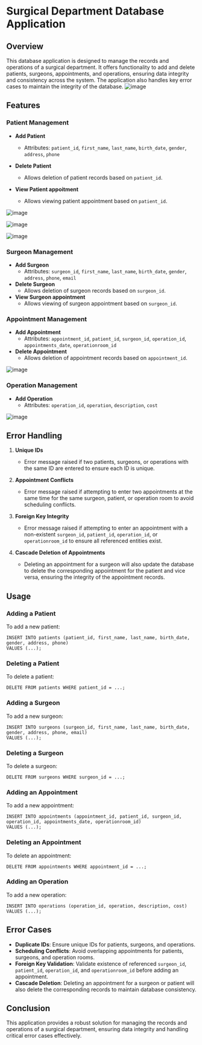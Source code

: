 # Surgical Department Database Application

## Overview

This database application is designed to manage the records and operations of a surgical department. It offers functionality to add and delete patients, surgeons, appointments, and operations, ensuring data integrity and consistency across the system. The application also handles key error cases to maintain the integrity of the database.
![image](https://github.com/mai-m0hamed/Surgery-database-website-application/assets/115077795/4bc909fc-2c5d-4929-b605-b81968e885ba)

## Features

### Patient Management
- **Add Patient**
  - Attributes: `patient_id`, `first_name`, `last_name`, `birth_date`, `gender`, `address`, `phone`

- **Delete Patient**
  - Allows deletion of patient records based on `patient_id`.
- **View Patient appoitment**
  - Allows viewing patient appointment based on `patient_id`.

 ![image](https://github.com/mai-m0hamed/Surgery-database-website-application/assets/115077795/edc5d429-f212-40c2-a53f-13a3393988aa)

![image](https://github.com/mai-m0hamed/Surgery-database-website-application/assets/115077795/0252e1c0-5602-460f-aaaf-dbcedc59e6c1)

![image](https://github.com/mai-m0hamed/Surgery-database-website-application/assets/115077795/c3c13bf0-39b9-43fb-b485-de3cd76a1b7d)

### Surgeon Management
- **Add Surgeon**
  - Attributes: `surgeon_id`, `first_name`, `last_name`, `birth_date`, `gender`, `address`, `phone`, `email`
- **Delete Surgeon**
  - Allows deletion of surgeon records based on `surgeon_id`.
- **View Surgeon appointment**
  - Allows viewing of surgeon appointment based on `surgeon_id`.
    
### Appointment Management
- **Add Appointment**
  - Attributes: `appointment_id`, `patient_id`, `surgeon_id`, `operation_id`, `appointments_date`, `operationroom_id`
- **Delete Appointment**
  - Allows deletion of appointment records based on `appointment_id`.
    
![image](https://github.com/mai-m0hamed/Surgery-database-website-application/assets/115077795/31d10bd0-f8a0-4842-9fdf-75cfcff73607)

### Operation Management
- **Add Operation**
  - Attributes: `operation_id`, `operation`, `description`, `cost`
    
![image](https://github.com/mai-m0hamed/Surgery-database-website-application/assets/115077795/c87c4cde-7edd-40aa-8d89-fd212fe0a046)

## Error Handling

1. **Unique IDs**
   - Error message raised if two patients, surgeons, or operations with the same ID are entered to ensure each ID is unique.
   
2. **Appointment Conflicts**
   - Error message raised if attempting to enter two appointments at the same time for the same surgeon, patient, or operation room to avoid scheduling conflicts.
   
3. **Foreign Key Integrity**
   - Error message raised if attempting to enter an appointment with a non-existent `surgeon_id`, `patient_id`, `operation_id`, or `operationroom_id` to ensure all referenced entities exist.
   
4. **Cascade Deletion of Appointments**
   - Deleting an appointment for a surgeon will also update the database to delete the corresponding appointment for the patient and vice versa, ensuring the integrity of the appointment records.

## Usage

### Adding a Patient
To add a new patient:
```
INSERT INTO patients (patient_id, first_name, last_name, birth_date, gender, address, phone)
VALUES (...);
```

### Deleting a Patient
To delete a patient:
```
DELETE FROM patients WHERE patient_id = ...;
```

### Adding a Surgeon
To add a new surgeon:
```
INSERT INTO surgeons (surgeon_id, first_name, last_name, birth_date, gender, address, phone, email)
VALUES (...);
```

### Deleting a Surgeon
To delete a surgeon:
```
DELETE FROM surgeons WHERE surgeon_id = ...;
```

### Adding an Appointment
To add a new appointment:
```
INSERT INTO appointments (appointment_id, patient_id, surgeon_id, operation_id, appointments_date, operationroom_id)
VALUES (...);
```

### Deleting an Appointment
To delete an appointment:
```
DELETE FROM appointments WHERE appointment_id = ...;
```

### Adding an Operation
To add a new operation:
```
INSERT INTO operations (operation_id, operation, description, cost)
VALUES (...);
```

## Error Cases
- **Duplicate IDs**: Ensure unique IDs for patients, surgeons, and operations.
- **Scheduling Conflicts**: Avoid overlapping appointments for patients, surgeons, and operation rooms.
- **Foreign Key Validation**: Validate existence of referenced `surgeon_id`, `patient_id`, `operation_id`, and `operationroom_id` before adding an appointment.
- **Cascade Deletion**: Deleting an appointment for a surgeon or patient will also delete the corresponding records to maintain database consistency.

## Conclusion
This application provides a robust solution for managing the records and operations of a surgical department, ensuring data integrity and handling critical error cases effectively.
